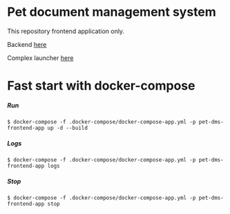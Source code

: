 # Pet document management system
This repository frontend application only.

Backend [here](https://github.com/shermende/dev.shermende.pet.dms-backend)

Complex launcher [here](https://github.com/shermende/dev.shermende.pet.dms-launcher)
# Fast start with docker-compose
##### Run
```$xslt
$ docker-compose -f .docker-compose/docker-compose-app.yml -p pet-dms-frontend-app up -d --build
```
##### Logs
```$xslt
$ docker-compose -f .docker-compose/docker-compose-app.yml -p pet-dms-frontend-app logs
```
##### Stop
```$xslt
$ docker-compose -f .docker-compose/docker-compose-app.yml -p pet-dms-frontend-app stop
```
